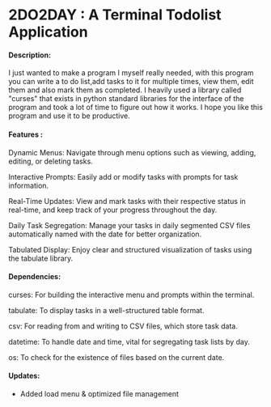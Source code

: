 # 2DO2DAY : A Terminal Todolist Application

#### Description:

I just wanted to make a program I myself really needed, with this program you can write a to do list,add tasks to it for multiple times, view them, edit them and also mark them as completed. I heavily used a library called "curses" that exists in python standard libraries for the interface of the program and took a lot of time to figure out how it works. I hope you like this program and use it to be productive.

#### Features :

Dynamic Menus: Navigate through menu options such as viewing, adding, editing, or deleting tasks.

Interactive Prompts: Easily add or modify tasks with prompts for task information.

Real-Time Updates: View and mark tasks with their respective status in real-time, and keep track of your progress throughout the day.

Daily Task Segregation: Manage your tasks in daily segmented CSV files automatically named with the date for better organization.

Tabulated Display: Enjoy clear and structured visualization of tasks using the tabulate library.

#### Dependencies:

curses: For building the interactive menu and prompts within the terminal.

tabulate: To display tasks in a well-structured table format.

csv: For reading from and writing to CSV files, which store task data.

datetime: To handle date and time, vital for segregating task lists by day.

os: To check for the existence of files based on the current date.

#### Updates:

+ Added load menu & optimized file management 
